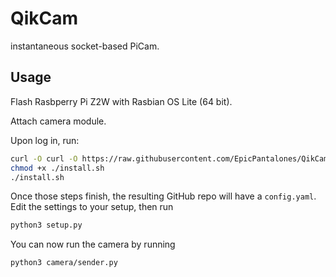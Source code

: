 # QikCam

instantaneous socket-based PiCam.

## Usage

Flash Rasbperry Pi Z2W with Rasbian OS Lite (64 bit).

Attach camera module.

Upon log in, run:

```sh
curl -O curl -O https://raw.githubusercontent.com/EpicPantalones/QikCam/main/install.sh
chmod +x ./install.sh
./install.sh
```

Once those steps finish, the resulting GitHub repo will have a `config.yaml`. Edit the settings to your setup, then run

```sh
python3 setup.py
```

You can now run the camera by running

```sh
python3 camera/sender.py
```
